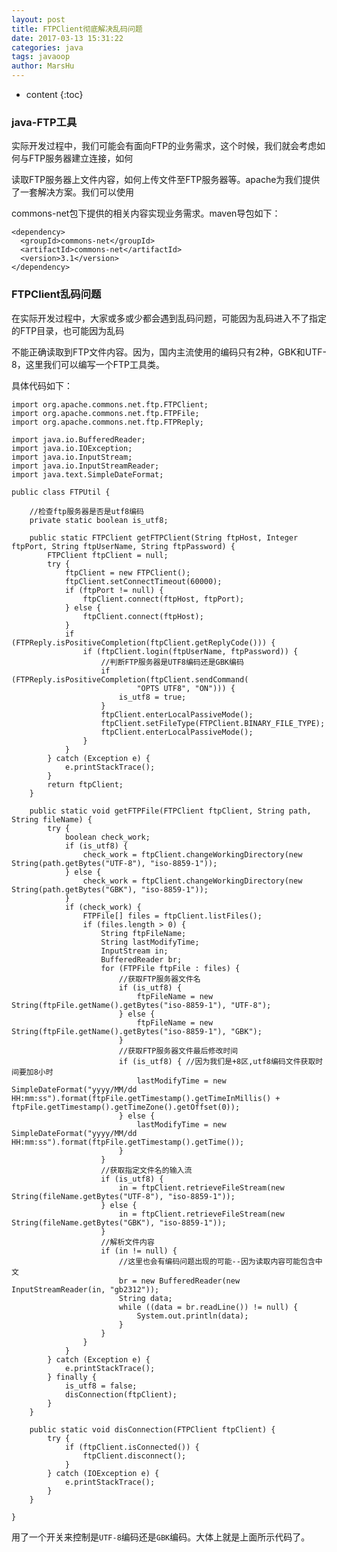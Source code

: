 ```yaml
---
layout: post
title: FTPClient彻底解决乱码问题
date: 2017-03-13 15:31:22
categories: java
tags: javaoop
author: MarsHu
---
```


* content
{:toc}

### java-FTP工具 ###
实际开发过程中，我们可能会有面向FTP的业务需求，这个时候，我们就会考虑如何与FTP服务器建立连接，如何

读取FTP服务器上文件内容，如何上传文件至FTP服务器等。apache为我们提供了一套解决方案。我们可以使用

commons-net包下提供的相关内容实现业务需求。maven导包如下：

	<dependency>
	  <groupId>commons-net</groupId>
	  <artifactId>commons-net</artifactId>
	  <version>3.1</version>
	</dependency>






### FTPClient乱码问题 ###
在实际开发过程中，大家或多或少都会遇到乱码问题，可能因为乱码进入不了指定的FTP目录，也可能因为乱码

不能正确读取到FTP文件内容。因为，国内主流使用的编码只有2种，GBK和UTF-8，这里我们可以编写一个FTP工具类。

具体代码如下：

	import org.apache.commons.net.ftp.FTPClient;
	import org.apache.commons.net.ftp.FTPFile;
	import org.apache.commons.net.ftp.FTPReply;
	
	import java.io.BufferedReader;
	import java.io.IOException;
	import java.io.InputStream;
	import java.io.InputStreamReader;
	import java.text.SimpleDateFormat;
	
	public class FTPUtil {
	
	    //检查ftp服务器是否是utf8编码
	    private static boolean is_utf8;
	
	    public static FTPClient getFTPClient(String ftpHost, Integer ftpPort, String ftpUserName, String ftpPassword) {
	        FTPClient ftpClient = null;
	        try {
	            ftpClient = new FTPClient();
	            ftpClient.setConnectTimeout(60000);
	            if (ftpPort != null) {
	                ftpClient.connect(ftpHost, ftpPort);
	            } else {
	                ftpClient.connect(ftpHost);
	            }
	            if (FTPReply.isPositiveCompletion(ftpClient.getReplyCode())) {
	                if (ftpClient.login(ftpUserName, ftpPassword)) {
	                    //判断FTP服务器是UTF8编码还是GBK编码
	                    if (FTPReply.isPositiveCompletion(ftpClient.sendCommand(
	                            "OPTS UTF8", "ON"))) {
	                        is_utf8 = true;
	                    }
	                    ftpClient.enterLocalPassiveMode();
	                    ftpClient.setFileType(FTPClient.BINARY_FILE_TYPE);
	                    ftpClient.enterLocalPassiveMode();
	                }
	            }
	        } catch (Exception e) {
	            e.printStackTrace();
	        }
	        return ftpClient;
	    }
	
	    public static void getFTPFile(FTPClient ftpClient, String path, String fileName) {
	        try {
	            boolean check_work;
	            if (is_utf8) {
	                check_work = ftpClient.changeWorkingDirectory(new String(path.getBytes("UTF-8"), "iso-8859-1"));
	            } else {
	                check_work = ftpClient.changeWorkingDirectory(new String(path.getBytes("GBK"), "iso-8859-1"));
	            }
	            if (check_work) {
	                FTPFile[] files = ftpClient.listFiles();
	                if (files.length > 0) {
	                    String ftpFileName;
	                    String lastModifyTime;
	                    InputStream in;
	                    BufferedReader br;
	                    for (FTPFile ftpFile : files) {
	                        //获取FTP服务器文件名
	                        if (is_utf8) {
	                            ftpFileName = new String(ftpFile.getName().getBytes("iso-8859-1"), "UTF-8");
	                        } else {
	                            ftpFileName = new String(ftpFile.getName().getBytes("iso-8859-1"), "GBK");
	                        }
	                        //获取FTP服务器文件最后修改时间
	                        if (is_utf8) { //因为我们是+8区,utf8编码文件获取时间要加8小时
	                            lastModifyTime = new SimpleDateFormat("yyyy/MM/dd HH:mm:ss").format(ftpFile.getTimestamp().getTimeInMillis() + ftpFile.getTimestamp().getTimeZone().getOffset(0));
	                        } else {
	                            lastModifyTime = new SimpleDateFormat("yyyy/MM/dd HH:mm:ss").format(ftpFile.getTimestamp().getTime());
	                        }
	                    }
	                    //获取指定文件名的输入流
	                    if (is_utf8) {
	                        in = ftpClient.retrieveFileStream(new String(fileName.getBytes("UTF-8"), "iso-8859-1"));
	                    } else {
	                        in = ftpClient.retrieveFileStream(new String(fileName.getBytes("GBK"), "iso-8859-1"));
	                    }
	                    //解析文件内容
	                    if (in != null) {
							//这里也会有编码问题出现的可能--因为读取内容可能包含中文
	                        br = new BufferedReader(new InputStreamReader(in, "gb2312"));
	                        String data;
	                        while ((data = br.readLine()) != null) {
	                            System.out.println(data);
	                        }
	                    }
	                }
	            }
	        } catch (Exception e) {
	            e.printStackTrace();
	        } finally {
	            is_utf8 = false;
	            disConnection(ftpClient);
	        }
	    }
	
	    public static void disConnection(FTPClient ftpClient) {
	        try {
	            if (ftpClient.isConnected()) {
	                ftpClient.disconnect();
	            }
	        } catch (IOException e) {
	            e.printStackTrace();
	        }
	    }
	
	}

用了一个开关来控制是`UTF-8`编码还是`GBK`编码。大体上就是上面所示代码了。